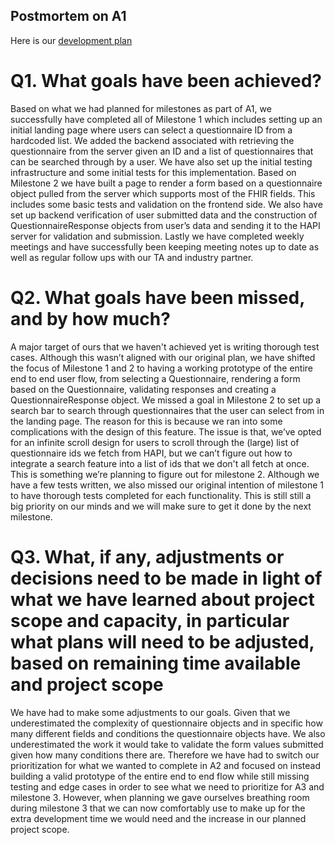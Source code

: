 ## Postmortem on A1

Here is our [development plan](development-plan.md)

# Q1. What goals have been achieved?

Based on what we had planned for milestones as part of A1, we successfully have completed all of Milestone 1 which includes setting up an initial landing page where users can select a questionnaire ID from a hardcoded list. We added the backend associated with retrieving the questionnaire from the server given an ID and a list of questionnaires that can be searched through by a user. We have also set up the initial testing infrastructure and some initial tests for this implementation.
Based on Milestone 2 we have built a page to render a form based on a questionnaire object pulled from the server which supports most of the FHIR fields. This includes some basic tests and validation on the frontend side. We also have set up backend verification of user submitted data and the construction of QuestionnaireResponse objects from user’s data and sending it to the HAPI server for validation and submission.
Lastly we have completed weekly meetings and have successfully been keeping meeting notes up to date as well as regular follow ups with our TA and industry partner.

# Q2. What goals have been missed, and by how much?

A major target of ours that we haven't achieved yet is writing thorough test cases. Although this wasn’t aligned with our original plan, we have shifted the focus of Milestone 1 and 2 to having a working prototype of the entire end to end user flow, from selecting a Questionnaire, rendering a form based on the Questionnaire, validating responses and creating a QuestionnaireResponse object.
We missed a goal in Milestone 2 to set up a search bar to search through questionnaires that the user can select from in the landing page. The reason for this is because we ran into some complications with the design of this feature. The issue is that, we’ve opted for an infinite scroll design for users to scroll through the (large) list of questionnaire ids we fetch from HAPI, but we can’t figure out how to integrate a search feature into a list of ids that we don't all fetch at once. This is something we’re planning to figure out for milestone 2.
Although we have a few tests written, we also missed our original intention of milestone 1 to have thorough tests completed for each functionality. This is still still a big priority on our minds and we will make sure to get it done by the next milestone.

# Q3. What, if any, adjustments or decisions need to be made in light of what we have learned about project scope and capacity, in particular what plans will need to be adjusted, based on remaining time available and project scope

We have had to make some adjustments to our goals. Given that we underestimated the complexity of questionnaire objects and in specific how many different fields and conditions the questionnaire objects have. We also underestimated the work it would take to validate the form values submitted given how many conditions there are. Therefore we have had to switch our prioritization for what we wanted to complete in A2 and focused on instead building a valid prototype of the entire end to end flow while still missing testing and edge cases in order to see what we need to prioritize for A3 and milestone 3.
However, when planning we gave ourselves breathing room during milestone 3 that we can now comfortably use to make up for the extra development time we would need and the increase in our planned project scope.
